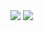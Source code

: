 <img src="http://www.oreilly.co.jp/books/images/picture_large978-4-87311-681-5.jpeg">
<img src="http://www.oreilly.co.jp/books/images/picture_large978-4-87311-621-1.jpeg">

